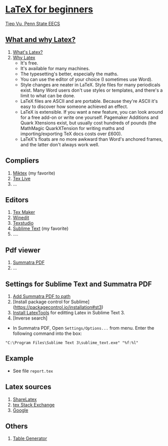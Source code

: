 # [LaTeX for beginners](https://github.com/tiepvupsu/LearningLatex)
[Tiep Vu, Penn State EECS](http://www.personal.psu.edu/thv102/)
## [What and why Latex?](https://latex-project.org/intro.html) 
1. [What's Latex?](https://en.wikipedia.org/wiki/LaTeX)
2. [Why Latex](http://www-h.eng.cam.ac.uk/help/tpl/textprocessing/latex_advocacy.html)
    * It's free.
    * It's available for many machines.
    * The typesetting's better, especially the maths.
    * You can use the editor of your choice (I sometimes use Word).
    * Style changes are neater in LaTeX. Style files for many periodicals exist. Many Word users don't use styles or templates, and there's a limit to what can be done.
    * LaTeX files are ASCII and are portable. Because they're ASCII it's easy to discover how someone achieved an effect.
    * LaTeX is extensible. If you want a new feature, you can look around for a free add-on or write one yourself. Pagemaker Additions and Quark Xtensions exist, but usually cost hundreds of pounds (the MathMagic QuarkXTension for writing maths and importing/exporting TeX docs costs over £600).
    * LaTeX's floats are no more awkward than Word's anchored frames, and the latter don't always work well.

## Compliers 
1. [Miktex](http://miktex.org/) (my favorite)
2. [Tex Live](https://www.tug.org/texlive/) 
3. ...

## Editors 
1. [Tex Maker](http://www.xm1math.net/texmaker/)
2. [Winedit](http://www.winedt.com/)
3. [Texstudio](http://texstudio.sourceforge.net/)
4. [Sublime Text](https://www.sublimetext.com/3) (my favorite)
5. .... 

## Pdf viewer 
1. [Summatra PDF](http://www.sumatrapdfreader.org/free-pdf-reader.html)
2. ... 

## Settings for Sublime Text and Summatra PDF
1. [Add Summatra PDF to path](http://economistry.com/2012/10/first-pdf-sublime-text-2-latex/)
2. [Install package control for Sublime] (https://packagecontrol.io/installation#st3)
3. [Install LatexTools](https://github.com/SublimeText/LaTeXTools) for editting Latex in Sublime Text 3. 
4. [Inverse search]
 * In Summatra PDF, Open `Settings/Options...` from menu. Enter the following command into the box: 
 ```
 "C:\Program Files\Sublime Text 3\sublime_text.exe" "%f:%l"
 ```

## Example 
 * See file `report.tex`
 
## Latex sources 
1. [ShareLatex](https://www.sharelatex.com/learn/Main_Page)
2. [tex Stack Exchange](http://tex.stackexchange.com/)
3. [Google](https://www.google.com/)

## Others 
1. [Table Generator](http://www.tablesgenerator.com/)